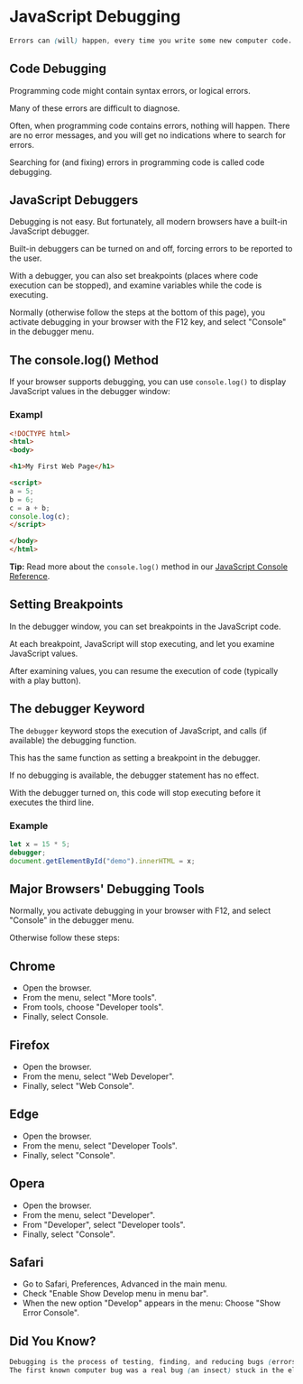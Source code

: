 # JavaScript Debugging
```css
Errors can (will) happen, every time you write some new computer code.
```

## Code Debugging
Programming code might contain syntax errors, or logical errors.

Many of these errors are difficult to diagnose.

Often, when programming code contains errors, nothing will happen. There are no error messages, and you will get no indications where to search for errors.

Searching for (and fixing) errors in programming code is called code debugging.


## JavaScript Debuggers
Debugging is not easy. But fortunately, all modern browsers have a built-in JavaScript debugger.

Built-in debuggers can be turned on and off, forcing errors to be reported to the user.

With a debugger, you can also set breakpoints (places where code execution can be stopped), and examine variables while the code is executing.

Normally (otherwise follow the steps at the bottom of this page), you activate debugging in your browser with the F12 key, and select "Console" in the debugger menu.


## The console.log() Method
If your browser supports debugging, you can use `console.log()` to display JavaScript values in the debugger window:

### Exampl
```html
<!DOCTYPE html>
<html>
<body>

<h1>My First Web Page</h1>

<script>
a = 5;
b = 6;
c = a + b;
console.log(c);
</script>

</body>
</html>
```

**Tip:** Read more about the `console.log()` method in our [JavaScript Console Reference](https://www.w3schools.com/jsref/met_console_log.asp).

## Setting Breakpoints
In the debugger window, you can set breakpoints in the JavaScript code.

At each breakpoint, JavaScript will stop executing, and let you examine JavaScript values.

After examining values, you can resume the execution of code (typically with a play button).


## The debugger Keyword
The `debugger` keyword stops the execution of JavaScript, and calls (if available) the debugging function.

This has the same function as setting a breakpoint in the debugger.

If no debugging is available, the debugger statement has no effect.

With the debugger turned on, this code will stop executing before it executes the third line.

### Example
```js
let x = 15 * 5;
debugger;
document.getElementById("demo").innerHTML = x;
```

## Major Browsers' Debugging Tools
Normally, you activate debugging in your browser with F12, and select "Console" in the debugger menu.

Otherwise follow these steps:


## Chrome
* Open the browser.
* From the menu, select "More tools".
* From tools, choose "Developer tools".
* Finally, select Console.

## Firefox
* Open the browser.
* From the menu, select "Web Developer".
* Finally, select "Web Console".

## Edge
* Open the browser.
* From the menu, select "Developer Tools".
* Finally, select "Console".

## Opera
* Open the browser.
* From the menu, select "Developer".
* From "Developer", select "Developer tools".
* Finally, select "Console".

## Safari
* Go to Safari, Preferences, Advanced in the main menu.
* Check "Enable Show Develop menu in menu bar".
* When the new option "Develop" appears in the menu:
Choose "Show Error Console".


## Did You Know?
```css
Debugging is the process of testing, finding, and reducing bugs (errors) in computer programs.
The first known computer bug was a real bug (an insect) stuck in the electronics.
```